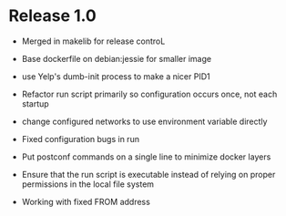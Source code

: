 Release 1.0
============

* Merged in makelib for release controL

* Base dockerfile on debian:jessie for smaller image

* use Yelp's dumb-init process to make a nicer PID1

* Refactor run script primarily so configuration occurs once, not each startup

* change configured networks to use environment variable directly

* Fixed configuration bugs in run

* Put postconf commands on a single line to minimize docker layers

* Ensure that the run script is executable instead of relying on proper permissions in the local file system

* Working with fixed FROM address


